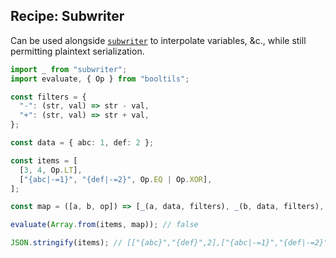 ## Recipe: Subwriter

Can be used alongside [`subwriter`](https://github.com/noahlange/subwriter) to interpolate variables, &c., while still permitting plaintext serialization.

```ts
import _ from "subwriter";
import evaluate, { Op } from "booltils";

const filters = {
  "-": (str, val) => str - val,
  "+": (str, val) => str + val,
};

const data = { abc: 1, def: 2 };

const items = [
  [3, 4, Op.LT],
  ["{abc|-=1}", "{def|-=2}", Op.EQ | Op.XOR],
];

const map = ([a, b, op]) => [_(a, data, filters), _(b, data, filters), op];

evaluate(Array.from(items, map)); // false

JSON.stringify(items); // [["{abc}","{def}",2],["{abc|-=1}","{def|-=2}",17]]
```
